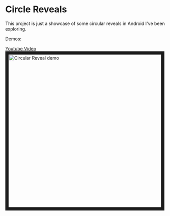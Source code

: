 # Circle Reveals

This project is just a showcase of some circular reveals in Android I've been exploring.

Demos:

<a href="https://www.youtube.com/watch?v=6PDmrsOSoww" target="_blank">Youtube Video<br/> <img src="http://img.youtube.com/vi/6PDmrsOSoww/maxresdefault.jpg" 
alt="Circular Reveal demo" width="480" height="480" border="10" /></a>
